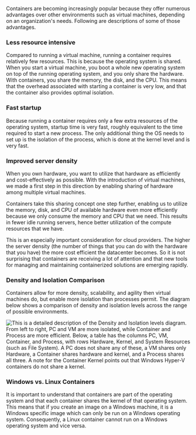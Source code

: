 
Containers are becoming increasingly popular because they offer numerous advantages over other environments such as virtual machines, depending on an organization's needs. Following are descriptions of some of those advantages. 

### Less resource intensive
Compared to running a virtual machine, running a container requires relatively few resources. This is because the operating system is shared. When you start a virtual machine, you boot a whole new operating system on top of the running operating system, and you only share the hardware. With containers, you share the memory, the disk, and the CPU. This means that the overhead associated with starting a container is very low, and that the container also provides optimal isolation. 

### Fast startup
Because running a container requires only a few extra resources of the operating system, startup time is very fast, roughly equivalent to the time required to start a new process. The only additional thing the OS needs to set up is the isolation of the process, which is done at the kernel level and is very fast.   

### Improved server density
When you own hardware, you want to utilize that hardware as efficiently and cost-effectively as possible. With the introduction of virtual machines, we made a first step in this direction by enabling sharing of hardware among multiple virtual machines. 

Containers take this sharing concept one step further, enabling us to utilize the memory, disk, and CPU of available hardware even more efficiently because we only consume the memory and CPU that we need. This results in fewer idle running servers, hence better utilization of the compute resources that we have. 

This is an especially important consideration for cloud providers. The higher the server density (the number of things that you can do with the hardware that you have) the more cost efficient the datacenter becomes. So it is not surprising that containers are receiving a lot of attention and that new tools for managing and maintaining containerized solutions are emerging rapidly.

### Density and Isolation Comparison
Containers allow for more density, scalability, and agility then virtual machines do, but enable more isolation than processes permit. The diagram below shows a comparison of density and isolation levels across the range of possible environments.


![This is a detailed description of the Density and Isolation levels diagram. From left to right, PC and VM are more isolated, while Container and Process are more efficient. Below, a table has the columns PC, VM, Container, and Process, with rows Hardware, Kernel, and System Resources (such as File System). A PC does not share any of these, a VM shares only Hardware, a Container shares hardware and kernel, and a Process shares all three. A note for the Container Kernel points out that Windows Hyper-V containers do not share a kernel.](../../Linked_Image_Files\Density_and_Isolation.png)


### Windows vs. Linux Containers
It is important to understand that containers are part of the operating system and that each container shares the kernel of that operating system. This means that if you create an image on a Windows machine, it is a Windows specific image which can only be run on a Windows operating system. Consequently, a Linux container cannot run on a Windows operating system and vice versa.